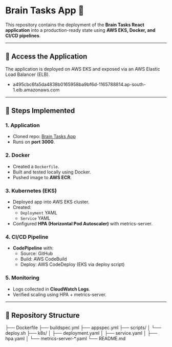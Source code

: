 # Brain Tasks App 🚀

This repository contains the deployment of the **Brain Tasks React application** into a production-ready state using **AWS EKS, Docker, and CI/CD pipelines**.

---

## 🔹 Access the Application
The application is deployed on AWS EKS and exposed via an AWS Elastic Load Balancer (ELB).  
- a495cbc6fa5da4838b0165958ba9bf6d-1165788814.ap-south-1.elb.amazonaws.com

---

## 🔹 Steps Implemented

### 1. Application
- Cloned repo: [Brain Tasks App](https://github.com/Vennilavan12/Brain-Tasks-App.git)
- Runs on **port 3000**.

### 2. Docker
- Created a `Dockerfile`.
- Built and tested locally using Docker.
- Pushed image to **AWS ECR**.

### 3. Kubernetes (EKS)
- Deployed app into AWS EKS cluster.
- Created:
  - `Deployment` YAML  
  - `Service` YAML  
- Configured **HPA (Horizontal Pod Autoscaler)** with metrics-server.

### 4. CI/CD Pipeline
- **CodePipeline** with:
  - Source: GitHub  
  - Build: AWS CodeBuild  
  - Deploy: AWS CodeDeploy (EKS via deploy script)  

### 5. Monitoring
- Logs collected in **CloudWatch Logs**.
- Verified scaling using HPA + metrics-server.

---

## 🔹 Repository Structure
├── Dockerfile
├── buildspec.yml
├── appspec.yml
├── scripts/
│ └── deploy.sh
├── k8s/
│ ├── deployment.yaml
│ ├── service.yaml
│ ├── hpa.yaml
│ └── metrics-server-*.yaml
└── README.md
